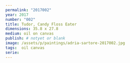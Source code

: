 ```yaml
---
permalink: "2017002"
year: 2017
number: "002"
title: Tudor, Candy Floss Eater
dimensions: 35.8 x 27.8
medium: oil on canvas
publish: # notyet or blank
image: /assets/p/paintings/adria-sartore-2017002.jpg
tags:  oil canvas
serie:
---
```

